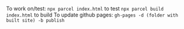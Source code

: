 To work on/test:
`npx parcel index.html` to test
`npx parcel build index.html` to build
To update github pages: 
``gh-pages -d (folder with built site) -b publish ``